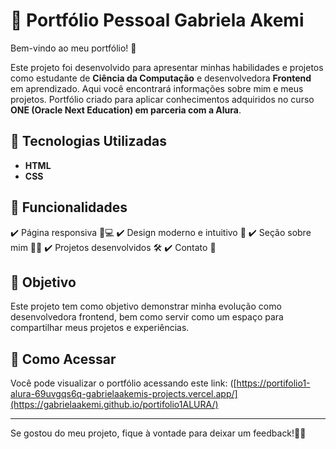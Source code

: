 # 📌 Portfólio Pessoal Gabriela Akemi

Bem-vindo ao meu portfólio! 🚀

Este projeto foi desenvolvido para apresentar minhas habilidades e projetos como estudante de **Ciência da Computação** e desenvolvedora **Frontend** em aprendizado. Aqui você encontrará informações sobre mim e meus projetos.
Portfólio criado para aplicar conhecimentos adquiridos no curso **ONE (Oracle Next Education) em parceria com a Alura**.

## 🔧 Tecnologias Utilizadas
- **HTML**
- **CSS**

## 📌 Funcionalidades
✔️ Página responsiva 📱💻
✔️ Design moderno e intuitivo 🎨
✔️ Seção sobre mim 🧑‍💻
✔️ Projetos desenvolvidos 🛠️
✔️ Contato 📩

## 🎯 Objetivo
Este projeto tem como objetivo demonstrar minha evolução como desenvolvedora frontend, bem como servir como um espaço para compartilhar meus projetos e experiências.

## 🔗 Como Acessar
Você pode visualizar o portfólio acessando este link: ([https://portifolio1-alura-69uvgqs6q-gabrielaakemis-projects.vercel.app/](https://gabrielaakemi.github.io/portifolio1ALURA/)

---
Se gostou do meu projeto, fique à vontade para deixar um feedback!🐱‍👤
